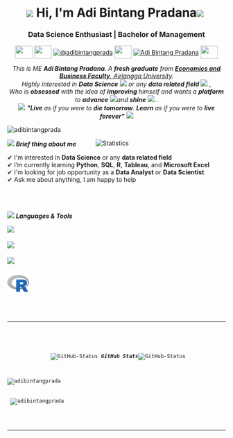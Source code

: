 <h1 align="center"><img src="https://media.giphy.com/media/ObNTw8Uzwy6KQ/giphy.gif" width="30px">&nbsp;Hi, I'm Adi Bintang Pradana<img src="https://media.giphy.com/media/ObNTw8Uzwy6KQ/giphy.gif" width="30px">&nbsp;</h1>
<h3 align="center">Data Science Enthusiast | Bachelor of Management</h3>
<p align="center">
<a href="https://www.linkedin.com/in/adibintangpradana/" target="blank"><img align="center" src="https://cdn.jsdelivr.net/npm/simple-icons@3.0.1/icons/linkedin.svg" height="30" width="40" /></a>
<a href="https://www.kaggle.com/adibintangpradana" target="blank"><img align="center" src="https://cdn.jsdelivr.net/npm/simple-icons@3.0.1/icons/kaggle.svg" height="30" width="40" /></a>
<a href="https://www.hackerrank.com/adibintangprada" target="blank"><img align="center" src="https://cdn.jsdelivr.net/npm/simple-icons@3.0.1/icons/hackerrank.svg" alt="@adibintangprada" height="30" width="40" /></a>
<a href = "mailto: adibintangprada@gmail.com"><img align="center" src="https://simpleicons.org/icons/gmail.svg" height="30" width="40" /></a>
<a href="https://www.facebook.com/adibintangprada/" target="blank"><img align="center" src="https://cdn.jsdelivr.net/npm/simple-icons@3.0.1/icons/facebook.svg" alt="Adi Bintang Pradana" height="30" width="40" /></a>
<a href="https://www.instagram.com/adibintangpr/" target="blank"><img align="center" src="https://cdn.jsdelivr.net/npm/simple-icons@3.0.1/icons/instagram.svg" height="30" width="40" /></a>
</p>
</p>


<p align="center">
  <em>
    This is ME <b>Adi Bintang Pradana</b>. A <b>fresh graduate</b> from <a href="https://feb.unair.ac.id/"> <b>Economics and Business Faculty</b>, Airlangga University</a>. <br>
    Highly interested in <b>Data Science</b> <img src="https://media.giphy.com/media/MXoyvLVaXqYbi6KUhu/giphy.gif" width="36px"> or any <b>data related field</b>&nbsp;<img src="https://media.giphy.com/media/jUQHpQ3UjFBfRlQekP/giphy.gif" width="36px">&nbsp,<br>Who is <b>obsessed</b>
    with the idea of <b>improving</b> himself and wants a <b>platform</b> to 
    <b>advance</b> <img src="https://media.giphy.com/media/Y3qee7w5H3ViGGBImG/giphy.gif" width="35px">and 
    <b>shine</b> <img src="https://media.giphy.com/media/BWnLlboKqLkrgak92N/giphy.gif" width="35px">&nbsp.
  </em> 
  <br>
  <img src="https://media.giphy.com/media/OPdMI5ZpUdKDu/giphy.gif" width="50" /> <i><b>"Live</b> as if you were to <b>die tomorrow</b>. <b>Learn</b> as if you were to <b>live forever"</b></i> <img src="https://media.giphy.com/media/OPdMI5ZpUdKDu/giphy.gif" width="50" />
</p>

<p align="left"> <img src="https://komarev.com/ghpvc/?username=adibintangprada&label=Profile%20views&color=0e75b6&style=flat" alt="adibintangprada" /> </p>
<img align="right" width="300px" alt="Statistics" src="https://media.giphy.com/media/jps5mZxgcSh7milovx/giphy.gif" />

<img src="https://media.giphy.com/media/ObNTw8Uzwy6KQ/giphy.gif" width="30px">&nbsp;***Brief thing about me***

✔ I'm interested in **Data Science** or any **data related field**<br>
✔ I’m currently learning **Python**, **SQL**, **R**, **Tableau**, and **Microsoft Excel**<br>
✔ I'm looking for job opportunity as a **Data Analyst** or **Data Scientist**<br>
✔ Ask me about anything, I am happy to help<br><br><br><br>


<img src="https://media.giphy.com/media/ObNTw8Uzwy6KQ/giphy.gif" width="30px">&nbsp;***Languages & Tools***
<p align="left">
  
  <code><img height="50" src="https://github.com/uannabi/-/blob/master/resource/python-icon.svg"></code><code> 
  <code> <img height="50" src="https://github.com/uannabi/-/blob/master/resource/jp.svg"> </code>
  <code> <img height="50" src="https://github.com/uannabi/-/blob/master/resource/other/mysql-ar21.svg"> </code>
  <code> <img height="50" src="https://github.com/devicons/devicon/blob/master/icons/r/r-original.svg"> </code>
  <hr>
  <p align="center">
 <img src="https://media.giphy.com/media/ObNTw8Uzwy6KQ/giphy.gif" width="30px" alt="GitHub-Status"/>&nbsp;<i><b>GitHub Stats</b></i><img src="https://media.giphy.com/media/ObNTw8Uzwy6KQ/giphy.gif" width="30px" alt="GitHub-Status"/></p>
<p><img align="left" src="https://github-readme-stats.vercel.app/api/top-langs?username=adibintangprada&show_icons=true&locale=en&layout=compact" alt="adibintangprada" /></p>

<p>&nbsp;<img align="center" src="https://github-readme-stats.vercel.app/api?username=adibintangprada&show_icons=true&locale=en" alt="adibintangprada" width="410" /></p>

<hr>
